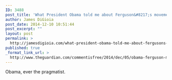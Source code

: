```yaml
---
ID: 3488
post_title: 'What President Obama told me about Ferguson&#8217;s movement: think big, but go gradual'
author: James DiGioia
post_date: 2014-12-10 10:51:44
post_excerpt: ""
layout: post
permalink: >
  http://jamesdigioia.com/what-president-obama-told-me-about-fergusons-movement-think-big-but-go-gradual/
published: true
_format_link_url: >
  http://www.theguardian.com/commentisfree/2014/dec/05/obama-ferguson-movement-oval-office-meeting
---
```

Obama, ever the pragmatist.